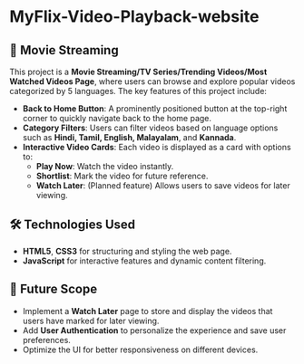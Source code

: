 # MyFlix-Video-Playback-website

## 🎥 Movie Streaming

This project is a **Movie Streaming/TV Series/Trending Videos/Most Watched Videos Page**, where users can browse and explore popular videos categorized by 5 languages. The key features of this project include:  

- **Back to Home Button**: A prominently positioned button at the top-right corner to quickly navigate back to the home page.  
- **Category Filters**: Users can filter videos based on language options such as **Hindi, Tamil, English, Malayalam**, and **Kannada**.  
- **Interactive Video Cards**: Each video is displayed as a card with options to:  
  - **Play Now**: Watch the video instantly.  
  - **Shortlist**: Mark the video for future reference.  
  - **Watch Later**: (Planned feature) Allows users to save videos for later viewing.  

## 🛠️ Technologies Used  
- **HTML5**, **CSS3** for structuring and styling the web page.  
- **JavaScript** for interactive features and dynamic content filtering.  

## 📌 Future Scope  
- Implement a **Watch Later** page to store and display the videos that users have marked for later viewing.  
- Add **User Authentication** to personalize the experience and save user preferences.  
- Optimize the UI for better responsiveness on different devices.  
